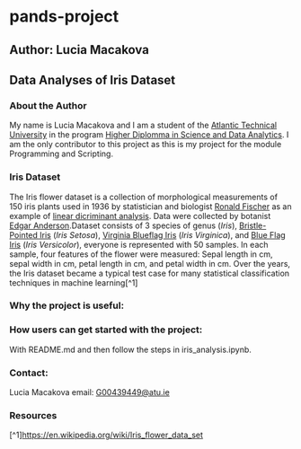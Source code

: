 # pands-project
## Author: Lucia Macakova
## Data Analyses of Iris Dataset
### About the Author
My name is Lucia Macakova and I am a student of the [Atlantic Technical University](https://www.atu.ie/) in the program [Higher Diplomma in Science and Data Analytics](https://www.gmit.ie/higher-diploma-in-science-in-computing-in-data-analytics). I am the only contributor to this project as this is my project for the module Programming and Scripting.
### Iris Dataset
The Iris flower dataset is a collection of morphological measurements of 150 iris plants used in 1936 by statistician and biologist [Ronald Fischer](https://en.wikipedia.org/wiki/Ronald_Fisher) as an example of [linear dicriminant analysis](https://en.wikipedia.org/wiki/Linear_discriminant_analysis). Data were collected by botanist [Edgar Anderson](https://en.wikipedia.org/wiki/Edgar_Anderson).Dataset consists of 3 species of genus (*Iris*), [Bristle-Pointed Iris](https://en.wikipedia.org/wiki/Iris_setosa#:~:text=Iris%20setosa%2C%20the%20bristle%2Dpointed,Limniris%20and%20the%20series%20Tripetalae.) (*Iris Setosa*), [Virginia Blueflag Iris](https://en.wikipedia.org/wiki/Iris_virginica) (*Iris Virginica*), and [Blue Flag Iris](https://en.wikipedia.org/wiki/Iris_versicolor) (*Iris Versicolor*), everyone is represented with 50 samples. In each sample, four features of the flower were measured: Sepal length in cm, sepal width in cm, petal length in cm, and petal width in cm. Over the years, the Iris dataset became a typical test case for many statistical classification techniques in machine learning[^1]
### Why the project is useful:
### How users can get started with the project:
With README.md and then follow the steps in iris_analysis.ipynb.
### Contact:
Lucia Macakova
email: G00439449@atu.ie
### Resources
[^1]https://en.wikipedia.org/wiki/Iris_flower_data_set
